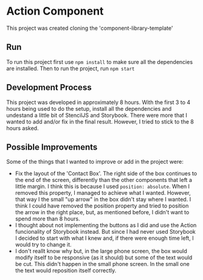 # Action Component
This project was created cloning the 'component-library-template'

## Run
To run this project first use `npm install` to make sure all the dependencies are installed.
Then to run the project, run `npm start`

## Development Process
This project was developed in approximately 8 hours. With the first 3 to 4 hours being used to do the setup, install all the dependencies and undestand a little bit of StencilJS and Storybook.
There were more that I wanted to add and/or fix in the final result. However, I tried to stick to the 8 hours asked.

## Possible Improvements 
Some of the things that I wanted to improve or add in the project were:
 - Fix the layout of the 'Contact Box'. The right side of the box continues to the end of the screen, differently than the other components that left a little margin. I think this is because I used `position: absolute`. When I removed this property, I managed to achieve what I wanted. However, that way I the small "up arrow" in the box didn't stay where I wanted. I think I could have removed the position property and tried to position the arrow in the right place, but, as mentioned before, I didn't want to spend more than 8 hours.
 - I thought about not implementing the buttons as I did and use the Action funcionality of Storybook instead. But since I had never used Storybook I decided to start with what I knew and, if there were enough time left, I would try to change it.
 - I don't reallt know why but, in the large phone screen, the box would modify itself to be responsive (as it should) but some of the text would be cut. This didn't happen in the small phone screen. In the small one the text would reposition itself correctly. 


